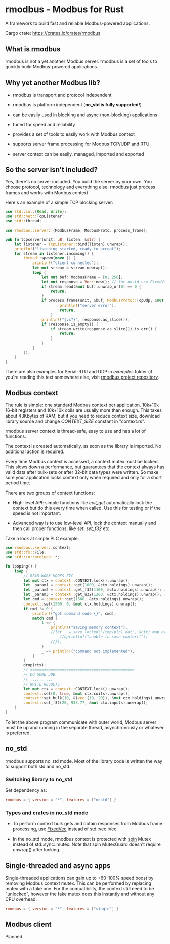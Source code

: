 # rmodbus - Modbus for Rust

A framework to build fast and reliable Modbus-powered applications.

Cargo crate: https://crates.io/crates/rmodbus

## What is rmodbus

rmodbus is not a yet another Modbus server. rmodbus is a set of tools to
quickly build Modbus-powered applications.

## Why yet another Modbus lib?

* rmodbus is transport and protocol independent

* rmodbus is platform independent (**no\_std is fully supported!**)

* can be easily used in blocking and async (non-blocking) applications

* tuned for speed and reliability

* provides a set of tools to easily work with Modbus context

* supports server frame processing for Modbus TCP/UDP and RTU

* server context can be easily, managed, imported and exported

## So the server isn't included?

Yes, there's no server included. You build the server by your own. You choose
protocol, technology and everything else. rmodbus just process frames and works
with Modbus context.

Here's an example of a simple TCP blocking server:

```rust
use std::io::{Read, Write};
use std::net::TcpListener;
use std::thread;

use rmodbus::server::{ModbusFrame, ModbusProto, process_frame};

pub fn tcpserver(unit: u8, listen: &str) {
    let listener = TcpListener::bind(listen).unwrap();
    println!("listening started, ready to accept");
    for stream in listener.incoming() {
        thread::spawn(move || {
            println!("client connected");
            let mut stream = stream.unwrap();
            loop {
                let mut buf: ModbusFrame = [0; 256];
                let mut response = Vec::new(); // for nostd use FixedVec with alloc [u8;256]
                if stream.read(&mut buf).unwrap_or(0) == 0 {
                    return;
                }
                if process_frame(unit, &buf, ModbusProto::TcpUdp, &mut response).is_err() {
                        println!("server error");
                        return;
                    }
                println!("{:x?}", response.as_slice());
                if !response.is_empty() {
                    if stream.write(response.as_slice()).is_err() {
                        return;
                    }
                }
            }
        });
    }
}
```

There are also examples for Serial-RTU and UDP in *examples* folder (if you're
reading this text somewhere else, visit [rmodbus project
repository](https://github.com/alttch/rmodbus).

## Modbus context

The rule is simple: one standard Modbus context per application. 10k+10k 16-bit
registers and 10k+10k coils are usually more than enough. This takes about
43Kbytes of RAM, but if you need to reduce context size, download library
source and change *CONTEXT_SIZE* constant in "context.rs".

rmodbus server context is thread-safe, easy to use and has a lot of functions.

The context is created automatically, as soon as the library is imported. No
additional action is required.

Every time Modbus context is accessed, a context mutex must be locked. This
slows down a performance, but guarantees that the context always has valid data
after bulk-sets or after 32-bit data types were written. So make sure your
application locks context only when required and only for a short period time.

There are two groups of context functions:

* High-level API: simple functions like *coil_get* automatically lock the
  context but do this every time when called. Use this for testing or if the
  speed is not important.

* Advanced way is to use low-level API, lock the context manually and then call
  proper functions, like *set*, *set_f32* etc.

Take a look at simple PLC example:

```rust
use rmodbus::server::context;
use std::fs::File;
use std::io::prelude::*;

fn looping() {
    loop {
        // READ WORK MODES ETC
        let mut ctx = context::CONTEXT.lock().unwrap();
        let _param1 = context::get(1000, &ctx.holdings).unwrap();
        let _param2 = context::get_f32(1100, &ctx.holdings).unwrap(); // ieee754 f32
        let _param3 = context::get_u32(1200, &ctx.holdings).unwrap(); // u32
        let cmd = context::get(1500, &ctx.holdings).unwrap();
        context::set(1500, 0, &mut ctx.holdings).unwrap();
        if cmd != 0 {
            println!("got command code {}", cmd);
            match cmd {
                1 => {
                    println!("saving memory context");
                    //let _ = save_locked("/tmp/plc1.dat", &ctx).map_err(|_| {
                        //eprintln!("unable to save context!");
                    //});
                }
                _ => println!("command not implemented"),
            }
        }
        drop(ctx);
        // ==============================================
        // DO SOME JOB
        // ..........
        // WRITE RESULTS
        let mut ctx = context::CONTEXT.lock().unwrap();
        context::set(0, true, &mut ctx.coils).unwrap();
        context::set_bulk(10, &(vec![10, 20]), &mut ctx.holdings).unwrap();
        context::set_f32(20, 935.77, &mut ctx.inputs).unwrap();
    }
}
```

To let the above program communicate with outer world, Modbus server must be up
and running in the separate thread, asynchronously or whatever is preferred.

## no_std

rmodbus supports no\_std mode. Most of the library code is written the way to
support both std and no\_std.

### Switching library to no_std

Set dependency as:

```toml
rmodbus = { version = "*", features = ["nostd"] }
```

### Types and crates in no\_std mode

* To perform context bulk gets and obtain responses from Modbus frame
  processing, use [FixedVec](https://crates.io/crates/fixedvec) instead of
  std::vec::Vec

* In the no\_std mode, rmodbus context is protected with
  [spin](https://crates.io/crates/spin) Mutex instead of std::sync::mutex. Note
  that spin MutexGuard doesn't require unwrap() after locking.

## Single-threaded and async apps

Single-threaded applications can gain up to +60-100% speed boost by removing
Modbus context mutex. This can be performed by replacing mutex with a fake one.
For the compatibility, the context still need to be "unlocked", however the
fake mutex does this instantly and without any CPU overhead.

```toml
rmodbus = { version = "*", features = ["single"] }
```

## Modbus client

Planned.
